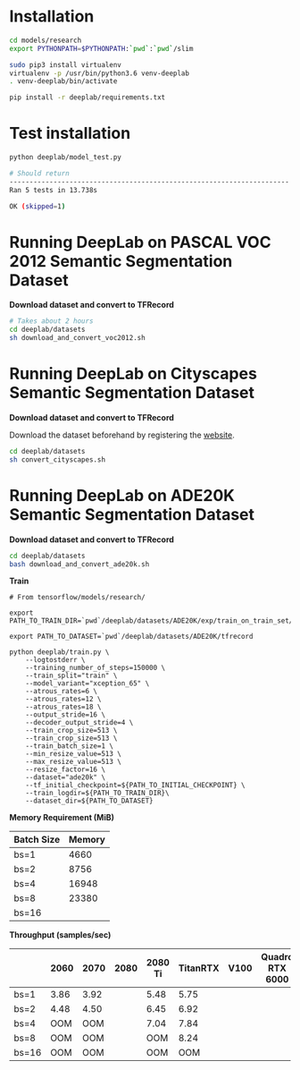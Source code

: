 Installation
===

```bash
cd models/research
export PYTHONPATH=$PYTHONPATH:`pwd`:`pwd`/slim

sudo pip3 install virtualenv
virtualenv -p /usr/bin/python3.6 venv-deeplab
. venv-deeplab/bin/activate

pip install -r deeplab/requirements.txt 
```

Test installation
===

```bash
python deeplab/model_test.py

# Should return
----------------------------------------------------------------------
Ran 5 tests in 13.738s

OK (skipped=1)
```

Running DeepLab on PASCAL VOC 2012 Semantic Segmentation Dataset
===
**Download dataset and convert to TFRecord**

```bash
# Takes about 2 hours
cd deeplab/datasets
sh download_and_convert_voc2012.sh
```

Running DeepLab on Cityscapes Semantic Segmentation Dataset
===
**Download dataset and convert to TFRecord**

Download the dataset beforehand by registering the [website](https://www.cityscapes-dataset.com/).

```bash
cd deeplab/datasets
sh convert_cityscapes.sh
```


Running DeepLab on ADE20K Semantic Segmentation Dataset
===

**Download dataset and convert to TFRecord**

```bash
cd deeplab/datasets
bash download_and_convert_ade20k.sh
```

**Train**

```bash/home/ubuntu/git/models/research/deeplab/datasets/ADE20K/tfrecord
# From tensorflow/models/research/

export PATH_TO_TRAIN_DIR=`pwd`/deeplab/datasets/ADE20K/exp/train_on_train_set/train

export PATH_TO_DATASET=`pwd`/deeplab/datasets/ADE20K/tfrecord

python deeplab/train.py \
    --logtostderr \
    --training_number_of_steps=150000 \
    --train_split="train" \
    --model_variant="xception_65" \
    --atrous_rates=6 \
    --atrous_rates=12 \
    --atrous_rates=18 \
    --output_stride=16 \
    --decoder_output_stride=4 \
    --train_crop_size=513 \
    --train_crop_size=513 \
    --train_batch_size=1 \
    --min_resize_value=513 \
    --max_resize_value=513 \
    --resize_factor=16 \
    --dataset="ade20k" \
    --tf_initial_checkpoint=${PATH_TO_INITIAL_CHECKPOINT} \
    --train_logdir=${PATH_TO_TRAIN_DIR}\
    --dataset_dir=${PATH_TO_DATASET}
```

**Memory Requirement (MiB)**


| Batch Size  | Memory  |
|---|---|
| bs=1  | 4660 |
| bs=2  | 8756 |
| bs=4  | 16948  |
| bs=8  | 23380  |
| bs=16  |   |

**Throughput (samples/sec)** 

|   | 2060  | 2070  | 2080  |  2080 Ti | TitanRTX | V100 | Quadro RTX 6000 | Quadro RTX 8000 |
|---|---|---|---|---|---|---|---|---|
| bs=1  | 3.86  | 3.92  |   | 5.48  | 5.75  |   |   |   |
| bs=2  |  4.48 | 4.50 |   | 6.45  |  6.92 |   |   |   |
| bs=4  | OOM  | OOM  |   | 7.04  |  7.84 |   |   |   |
| bs=8  | OOM  | OOM  |   |  OOM |  8.24 |   |   |   |
| bs=16  | OOM | OOM  |   | OOM  |  OOM |   |   |   |